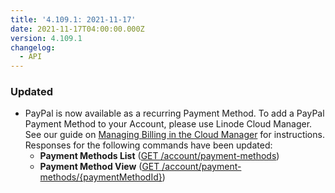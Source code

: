 ```yaml
---
title: '4.109.1: 2021-11-17'
date: 2021-11-17T04:00:00.000Z
version: 4.109.1
changelog:
  - API
---
```


### Updated

- PayPal is now available as a recurring Payment Method. To add a PayPal Payment Method to your Account, please use Linode Cloud Manager. See our guide on [Managing Billing in the Cloud Manager](https://www.linode.com/docs/guides/manage-billing-in-cloud-manager/) for instructions. Responses for the following commands have been updated:
  - **Payment Methods List** ([GET /account/payment-methods](https://www.linode.com/docs/api/account/#payment-methods-list))
  - **Payment Method View** ([GET /account/payment-methods/{paymentMethodId}](https://www.linode.com/docs/api/account/#payment-method-view))
